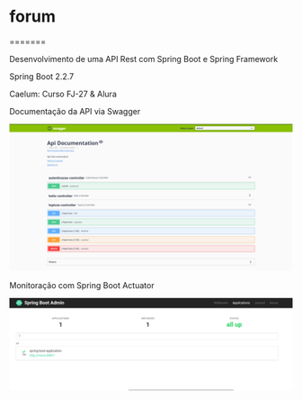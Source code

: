 # forum
=======

Desenvolvimento de uma API Rest com Spring Boot e Spring Framework

Spring Boot 2.2.7

Caelum: Curso FJ-27 & Alura

Documentação da API via Swagger

![Screenshot](screenshot-1.png)

Monitoração com Spring Boot Actuator

![Screenshot](screenshot-2.png)

